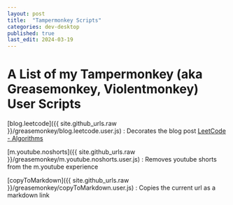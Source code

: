 ```yaml
---
layout: post
title:  "Tampermonkey Scripts"
categories: dev-desktop
published: true
last_edit: 2024-03-19
---
```


# A List of my Tampermonkey (aka Greasemonkey, Violentmonkey) User Scripts
[blog.leetcode]({{ site.github_urls.raw }}/greasemonkey/blog.leetcode.user.js)
: Decorates the blog post [LeetCode - Algorithms](/leetcode/leetcode-algorithms.html)

[m.youtube.noshorts]({{ site.github_urls.raw }}/greasemonkey/m.youtube.noshorts.user.js)
: Removes youtube shorts from the m.youtube experience

[copyToMarkdown]({{ site.github_urls.raw }}/greasemonkey/copyToMarkdown.user.js)
: Copies the current url as a markdown link
